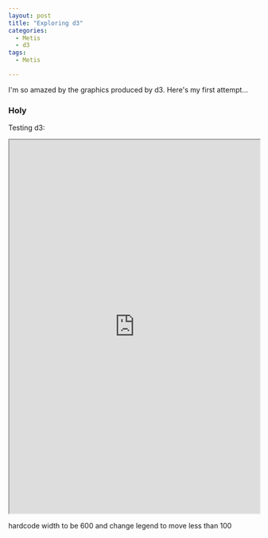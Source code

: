 ```yaml
---
layout: post
title: "Exploring d3"
categories:
  - Metis
  - d3
tags:
  - Metis

---
```

I'm so amazed by the graphics produced by d3. Here's my first attempt...

### Holy
Testing d3:

<iframe src="https://cdn.rawgit.com/liltong97/1d5fbba13346bfba0d57733941731bc0/raw/64b322e63036ad9e11bed24520a030e0bcb38530/index.html" width="100%" height ="750px" marginwidth="0" marginheight="0" scrolling="no" class="d3_map"></iframe>

hardcode width to be 600 and change legend to move less than 100


